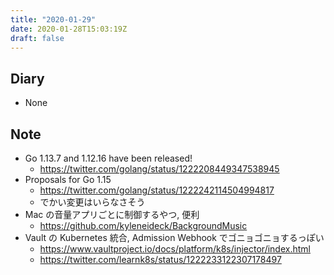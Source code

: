 ```yaml
---
title: "2020-01-29"
date: 2020-01-28T15:03:19Z
draft: false
---
```


## Diary

* None

## Note

* Go 1.13.7 and 1.12.16 have been released!
  * https://twitter.com/golang/status/1222208449347538945
* Proposals for Go 1.15
  * https://twitter.com/golang/status/1222242114504994817
  * でかい変更はいらなさそう
* Mac の音量アプリごとに制御するやつ, 便利
  * https://github.com/kyleneideck/BackgroundMusic
* Vault の Kubernetes 統合, Admission Webhook でゴニョゴニョするっぽい
  * https://www.vaultproject.io/docs/platform/k8s/injector/index.html
  * https://twitter.com/learnk8s/status/1222233122307178497
